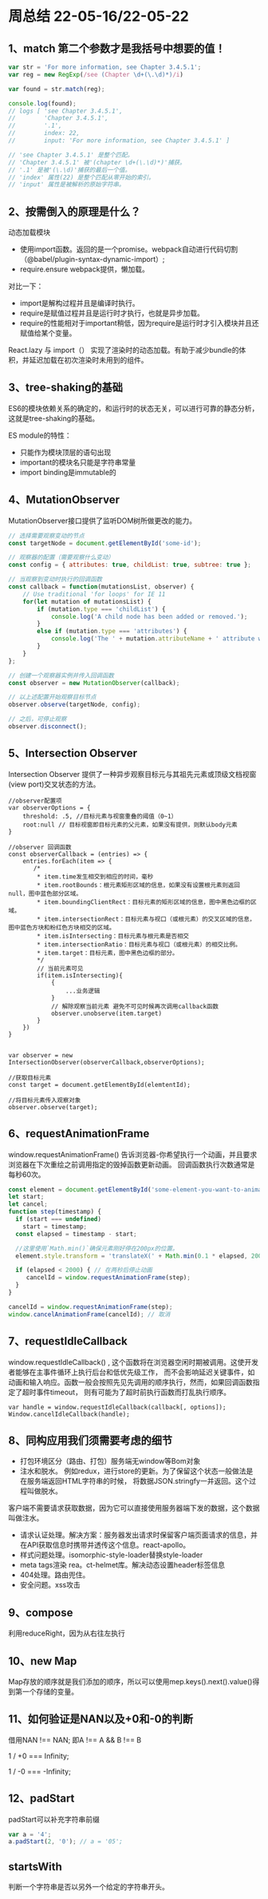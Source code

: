 # 周总结 22-05-16/22-05-22

## 1、match 第二个参数才是我括号中想要的值！
```javascript
var str = 'For more information, see Chapter 3.4.5.1';
var reg = new RegExp(/see (Chapter \d+(\.\d)*)/i)

var found = str.match(reg);

console.log(found);
// logs [ 'see Chapter 3.4.5.1',
//        'Chapter 3.4.5.1',
//        '.1',
//        index: 22,
//        input: 'For more information, see Chapter 3.4.5.1' ]

// 'see Chapter 3.4.5.1' 是整个匹配。
// 'Chapter 3.4.5.1' 被'(chapter \d+(\.\d)*)'捕获。
// '.1' 是被'(\.\d)'捕获的最后一个值。
// 'index' 属性(22) 是整个匹配从零开始的索引。
// 'input' 属性是被解析的原始字符串。
```
## 2、按需倒入的原理是什么？
动态加载模块
- 使用import函数。返回的是一个promise。webpack自动进行代码切割 （@babel/plugin-syntax-dynamic-import）;
- require.ensure webpack提供，懒加载。

对比一下：
- import是解构过程并且是编译时执行。
- require是赋值过程并且是运行时才执行，也就是异步加载。
- require的性能相对于important稍低，因为require是运行时才引入模块并且还赋值给某个变量。

React.lazy 与 import（） 实现了渲染时的动态加载。有助于减少bundle的体积，并延迟加载在初次渲染时未用到的组件。

## 3、tree-shaking的基础

ES6的模块依赖关系的确定的，和运行时的状态无关，可以进行可靠的静态分析，这就是tree-shaking的基础。

ES module的特性：
- 只能作为模块顶层的语句出现
- important的模块名只能是字符串常量
- import binding是immutable的

## 4、MutationObserver

MutationObserver接口提供了监听DOM树所做更改的能力。
```javascript
// 选择需要观察变动的节点
const targetNode = document.getElementById('some-id');

// 观察器的配置（需要观察什么变动）
const config = { attributes: true, childList: true, subtree: true };

// 当观察到变动时执行的回调函数
const callback = function(mutationsList, observer) {
    // Use traditional 'for loops' for IE 11
    for(let mutation of mutationsList) {
        if (mutation.type === 'childList') {
            console.log('A child node has been added or removed.');
        }
        else if (mutation.type === 'attributes') {
            console.log('The ' + mutation.attributeName + ' attribute was modified.');
        }
    }
};

// 创建一个观察器实例并传入回调函数
const observer = new MutationObserver(callback);

// 以上述配置开始观察目标节点
observer.observe(targetNode, config);

// 之后，可停止观察
observer.disconnect();

```
## 5、Intersection Observer
Intersection Observer 提供了一种异步观察目标元与其祖先元素或顶级文档视窗(view port)交叉状态的方法。
```
//observer配置项
var observerOptions = {
    threshold: .5, //目标元素与视窗重叠的阈值（0~1）
    root:null // 目标视窗即目标元素的父元素，如果没有提供，则默认body元素
}

//observer 回调函数
const observerCallback = (entries) => {
    entries.forEach(item => {
       /*
        * item.time发生相交到相应的时间，毫秒
        * item.rootBounds：根元素矩形区域的信息，如果没有设置根元素则返回 null，图中蓝色部分区域。
        * item.boundingClientRect：目标元素的矩形区域的信息，图中黑色边框的区域。
        * item.intersectionRect：目标元素与视口（或根元素）的交叉区域的信息，图中蓝色方块和粉红色方块相交的区域。
        * item.isIntersecting：目标元素与根元素是否相交
        * item.intersectionRatio：目标元素与视口（或根元素）的相交比例。
        * item.target：目标元素，图中黑色边框的部分。
        */
        // 当前元素可见
        if(item.isIntersecting){ 
            {
                ...业务逻辑
            }
            // 解除观察当前元素 避免不可见时候再次调用callback函数
            observer.unobserve(item.target) 
        }	
    })
}


var observer = new IntersectionObserver(observerCallback,observerOptions);

//获取目标元素
const target = document.getElementById(elemtentId);

//将目标元素传入观察对象
observer.observe(target);
```

## 6、requestAnimationFrame

window.requestAnimationFrame() 告诉浏览器-你希望执行一个动画，并且要求浏览器在下次重绘之前调用指定的毁掉函数更新动画。
回调函数执行次数通常是每秒60次。
```javascript
const element = document.getElementById('some-element-you-want-to-animate');
let start;
let cancel;
function step(timestamp) {
  if (start === undefined)
    start = timestamp;
  const elapsed = timestamp - start;

  //这里使用`Math.min()`确保元素刚好停在200px的位置。
  element.style.transform = 'translateX(' + Math.min(0.1 * elapsed, 200) + 'px)';

  if (elapsed < 2000) { // 在两秒后停止动画
     cancelId = window.requestAnimationFrame(step);
  }
}

cancelId = window.requestAnimationFrame(step);
window.cancelAnimationFrame(cancelId); // 取消

```

## 7、requestIdleCallback
window.requestIdleCallback() , 这个函数将在浏览器空闲时期被调用。这使开发者能够在主事件循环上执行后台和低优先级工作，
而不会影响延迟关键事件，如动画和输入响应。函数一般会按照先见先调用的顺序执行，然而，如果回调函数指定了超时事件timeout，
则有可能为了超时前执行函数而打乱执行顺序。
```
var handle = window.requestIdleCallback(callback[, options]);
Window.cancelIdleCallback(handle);
```

## 8、同构应用我们须需要考虑的细节
- 打包环境区分（路由、打包）服务端无window等Bom对象
- 注水和脱水。
例如redux，进行store的更新。为了保留这个状态一般做法是在服务端返回HTML字符串的时候，
将数据JSON.stringfy一并返回。这个过程叫做脱水。

客户端不需要请求获取数据，因为它可以直接使用服务器端下发的数据，这个数据叫做注水。

- 请求认证处理。解决方案：服务器发出请求时保留客户端页面请求的信息，并在API获取信息时携带并透传这个信息。react-apollo。
- 样式问题处理。isomorphic-style-loader替换style-loader
- meta tags渲染 rea。ct-helmet库。解决动态设置header标签信息
- 404处理。路由兜住。
- 安全问题。xss攻击

## 9、compose
利用reduceRight，因为从右往左执行
## 10、new Map
Map存放的顺序就是我们添加的顺序，所以可以使用mep.keys().next().value()得到第一个存储的变量。
## 11、如何验证是NAN以及+0和-0的判断

借用NAN !== NAN; 即A !== A && B !== B

1 / +0 === Infinity; 

1 / -0 === -Infinity;
## 12、padStart
padStart可以补充字符串前缀

```javascript
var a = '4';
a.padStart(2, '0'); // a = '05';
```

## startsWith
 判断一个字符串是否以另外一个给定的字符串开头。
 


